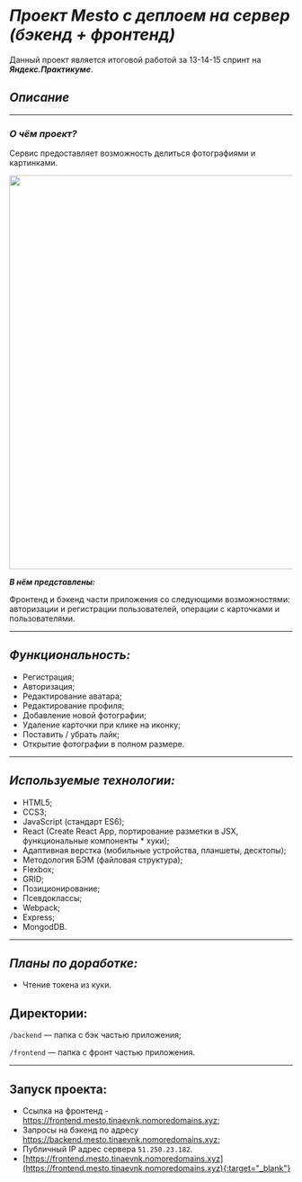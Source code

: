 # ***Проект Mesto с деплоем на сервер (бэкенд + фронтенд)***
Данный проект является итоговой работой за 13-14-15 спринт на ***Яндекс.Практикуме***.
## *Описание*
----
### ***О чём проект?***

Сервис предоставляет возможность делиться фотографиями и картинками.
<p align="center"><a href="https://frontend.mesto.tinaevnk.nomoredomains.xyz" target="_blank"><img src="https://i2.paste.pics/GWAD5.png?trs=f95e73b2f9dad8580b322eff37a94598b8622de396abb43d7a60feb13b1c5177" width="700px"></a></p>

***В нём представлены:***

Фронтенд и бэкенд части приложения со следующими возможностями: авторизации и регистрации пользователей, операции с карточками и пользователями.

---
## *Функциональность:*

* Регистрация;
* Авторизация;
* Редактирование аватара;
* Редактирование профиля;
* Добавление новой фотографии;
* Удаление карточки при клике на иконку;
* Поставить / убрать лайк;
* Открытие фотографии в полном размере.
---
## *Используемые технологии:*

* HTML5;
* CCS3;
* JavaScript (стандарт ES6);
* React (Create React App, портирование разметки в JSX, функциональные компоненты * хуки);
* Адаптивная верстка (мобильные устройства, планшеты, десктопы);
* Методология БЭМ (файловая структура);
* Flexbox;
* GRID;
* Позиционирование;
* Псевдоклассы;
* Webpack;
* Express;
* MongodDB.
---
## *Планы по доработке:*
* Чтение токена из куки.
## Директории:

`/backend` — папка с бэк частью приложения;

`/frontend` — папка с фронт частью приложения.

---
## Запуск проекта:
* Ссылка на фронтенд - <a href="https://frontend.mesto.tinaevnk.nomoredomains.xyz" target="_blank">https://frontend.mesto.tinaevnk.nomoredomains.xyz</a>;
* Запросы на бэкенд по адресу <a href="https://backend.mesto.tinaevnk.nomoredomains.xyz" target="_blank">https://backend.mesto.tinaevnk.nomoredomains.xyz</a>;
* Публичный IP адрес сервера `51.250.23.182`.
* [https://frontend.mesto.tinaevnk.nomoredomains.xyz](https://frontend.mesto.tinaevnk.nomoredomains.xyz){:target="_blank"}